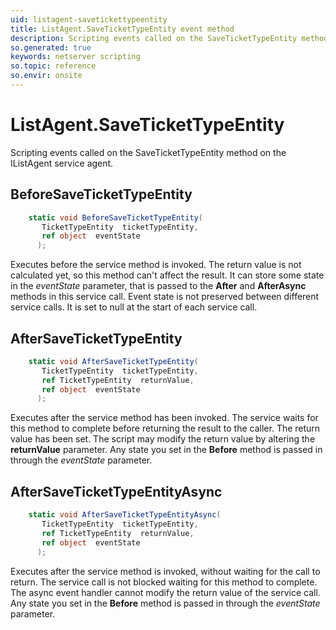 ```yaml
---
uid: listagent-savetickettypeentity
title: ListAgent.SaveTicketTypeEntity event method
description: Scripting events called on the SaveTicketTypeEntity method on the ListAgent service agent.
so.generated: true
keywords: netserver scripting
so.topic: reference
so.envir: onsite
---
```

# ListAgent.SaveTicketTypeEntity

Scripting events called on the <see cref='M:SuperOffice.CRM.Services.IListAgent.SaveTicketTypeEntity'>SaveTicketTypeEntity</see> method on the <see cref='IListAgent'>IListAgent</see>  service agent.

## BeforeSaveTicketTypeEntity
```cs
    static void BeforeSaveTicketTypeEntity(
       TicketTypeEntity  ticketTypeEntity,
       ref object  eventState
      );
```
Executes before the service method is invoked.
The return value is not calculated yet, so this method can't affect the result.
It can store some state in the *eventState* parameter, that is passed to the **After** and **AfterAsync** methods in this service call.
Event state is not preserved between different service calls. It is set to null at the start of each service call.
## AfterSaveTicketTypeEntity
```cs
    static void AfterSaveTicketTypeEntity(
       TicketTypeEntity  ticketTypeEntity,
       ref TicketTypeEntity  returnValue,
       ref object  eventState
      );
```
Executes after the service method has been invoked. The service waits for this method to complete before returning the result to the caller.
The return value has been set. The script may modify the return value by altering the **returnValue** parameter.
Any state you set in the **Before** method is passed in through the *eventState* parameter.
## AfterSaveTicketTypeEntityAsync
```cs
    static void AfterSaveTicketTypeEntityAsync(
       TicketTypeEntity  ticketTypeEntity,
       ref TicketTypeEntity  returnValue,
       ref object  eventState
      );
```
Executes after the service method is invoked, without waiting for the call to return.
The service call is not blocked waiting for this method to complete.
The async event handler cannot modify the return value of the service call.
Any state you set in the **Before** method is passed in through the *eventState* parameter.

